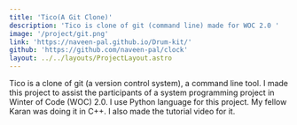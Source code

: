 ```yaml
---
title: 'Tico(A Git Clone)'
description: 'Tico is clone of git (command line) made for WOC 2.0 '
image: '/project/git.png'
link: 'https://naveen-pal.github.io/Drum-kit/'
github: 'https://github.com/naveen-pal/clock'
layout: ../../layouts/ProjectLayout.astro
---
```


Tico is a clone of git (a version control system), a command line tool. I made this project to assist the participants of a system programming project in Winter of Code (WOC) 2.0. I use Python language for this project. My fellow Karan was doing it in C++. I also made the tutorial video for it.